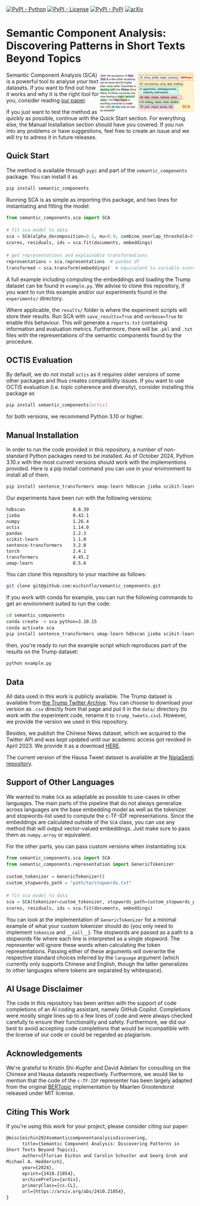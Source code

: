 

[![PyPI - Python](https://img.shields.io/badge/python-v3.8+-blue.svg)](https://pypi.org/project/semantic-components/0.1.0/)
[![PyPI - License](https://img.shields.io/badge/license-MIT-green.svg)](https://github.com/mainlp/semantic_components/blob/main/LICENSE)
[![PyPI - PyPi](https://img.shields.io/pypi/v/semantic-components)](https://pypi.org/project/semantic-components/0.1.0/)
[![arXiv](https://img.shields.io/badge/arXiv-2410.21054-<COLOR>.svg)](https://arxiv.org/abs/2410.21054)


# Semantic Component Analysis: Discovering Patterns in Short Texts Beyond Topics

<img src="images/tweet_decomposition.png" width="50%" height="50%" align="right" />

Semantic Component Analysis (SCA) is a powerful tool to analyse *your* text datasets. If you want to find out how it works and why it is the right tool for you, consider reading [our paper](https://arxiv.org/abs/2410.21054).

If you just want to test the method as quickly as possible, continue with the Quick Start section. For everything else, the Manual Installation section should have you covered. If you run into any problems or have suggestions, feel free to create an issue and we will try to adress it in future releases.

## Quick Start

The method is available through `pypi` and part of the `semantic_components` package. You can install it as

```bash
pip install semantic_components
```

Running SCA is as simple as importing this package, and two lines for instantiating and fitting the model:

```python
from semantic_components.sca import SCA

# fit sca model to data
sca = SCA(alpha_decomposition=0.1, mu=0.9, combine_overlap_threshold=0.5)
scores, residuals, ids = sca.fit(documents, embeddings)

# get representations and explainable transformations
representations = sca.representations  # pandas df
transformed = sca.transform(embeddings)  # equivalent to variable scores above
```

A full example including computing the embeddings and loading the Trump dataset can be found in `example.py`. We advise to clone this repository, if you want to run this example and/or our experiments found in the `experiments/` directory. 

Where applicable, the `results/` folder is where the experiment scripts will store their results. Run SCA with `save_results=True` and `verbose=True` to enable this behaviour. This will generate a `reports.txt` containing information and evaluation metrics. Furthermore, there will be `.pkl` and `.txt` files with the representations of the semantic components found by the procedure.

## OCTIS Evaluation

By default, we do not install `octis` as it requires older versions of some other packages and thus creates compatibility issues. If you want to 
use OCTIS evaluation (i.e. topic coherence and diversity), consider installing this package as
```bash
pip install semantic_components[octis]
```
for both versions, we recommend Python 3.10 or higher.

## Manual Installation

In order to run the code provided in this repository, a number of non-standard Python packages need to be installed. As of October 2024, Python 3.10.x with the most current versions should work with the implementions provided. Here is a pip install command you can use in your environment to install all of them.
```bash
pip install sentence_transformers umap-learn hdbscan jieba scikit-learn pandas octis
```

Our experiments have been run with the following versions:

```
hdbscan                  0.8.39
jieba                    0.42.1
numpy                    1.26.4
octis                    1.14.0
pandas                   2.2.3
scikit-learn             1.1.0
sentence-transformers    3.2.0
torch                    2.4.1
transformers             4.45.2
umap-learn               0.5.6
```
You can clone this repository to your machine as follows:
```bash
git clone git@github.com:eichinflo/semantic_components.git
```

If you work with conda for example, you can run the following commands to get an environment suited to run the code:

```bash
cd semantic_components
conda create -n sca python=3.10.15
conda activate sca
pip install sentence_transformers umap-learn hdbscan jieba scikit-learn pandas octis
```
then, you're ready to run the example script which reproduces part of the results on the Trump dataset:
```bash
python example.py
```

## Data

All data used in this work is publicly available. The Trump dataset is available from [the Trump Twitter Archive](https://www.thetrumparchive.com/). You can choose to download your version as `.csv` directly from that page and put it in the `data/`
directory (to work with the experiment code, rename it to `trump_tweets.csv`). However, we provide the version we used in this repository. 

Besides, we publish the Chinese News dataset, which we acquired to the Twitter API and was kept updated until our academic access got revoked in April 2023. We provide it as a download [HERE](https://drive.google.com/drive/folders/19H4gjnXGviXZUS8prv3l1WngGKwOpCMP?usp=sharing).

The current version of the Hausa Tweet dataset is available at the [NaijaSenti repository](https://github.com/hausanlp/NaijaSenti/blob/main/sections/unlabeled_twitter_corpus.md).

## Support of Other Languages

We wanted to make `SCA` as adaptable as possible to use-cases in other languages. The main parts of the pipeline that do not always generalize across languages are the base embedding model as well as the tokenizer and stopwords-list used to compute the c-TF-IDF representations. Since the embeddings are calculated outside of the `SCA` class, you can use any method that will output vector-valued embeddings. Just make sure to pass them as `numpy.array` or equivalent.

For the other parts, you can pass custom versions when instantiating `SCA`:

```python
from semantic_components.sca import SCA
from semantic_components.representation import GenericTokenizer

custom_tokenizer = GenericTokenizer()
custom_stopwords_path = "path/to/stopwords.txt"

# fit sca model to data
sca = SCA(tokenizer=custom_tokenizer, stopwords_path=custom_stopwords_path)
scores, residuals, ids = sca.fit(documents, embeddings)
```

You can look at the implementation of `GenericTokenizer` for a minimal example of what your custom tokenizer should do (you only need to implement `tokenize` and `__call__`). The stopwords are passed as a path to a stopwords file where each line is interpreted as a single stopword. The representer will ignore these words when calculating the token representations. Passing either of these arguments will overwrite the respective standard choices inferred by the `language` argument (which currently only supports Chinese and English, though the latter generalizes to other languages where tokens are separated by whitespace).

## AI Usage Disclaimer

The code in this repository has been written with the support of code completions of an AI coding assistant, namely GitHub Copilot. Completions were mostly single lines up to a few lines of code and were always checked carefully to ensure their functionality and safety. Furthermore, we did our best to avoid accepting code completions that would be incompatible with the license of our code or could be regarded as plagiarism.


## Acknowledgements

We're grateful to Kristin Shi-Kupfer and David Adelani for consulting on the Chinese and Hausa datasets respectively. Furthermore, we would like to mention that the code of the `c-TF-IDF` representer has been largely adapted from the original [BERTopic](https://github.com/MaartenGr/BERTopic) implementation by 
Maarten Grootendorst released under MIT license. 

## Citing This Work

If you're using this work for your project, please consider citing our paper:

```bibtext
@misc{eichin2024semanticcomponentanalysisdiscovering,
      title={Semantic Component Analysis: Discovering Patterns in Short Texts Beyond Topics}, 
      author={Florian Eichin and Carolin Schuster and Georg Groh and Michael A. Hedderich},
      year={2024},
      eprint={2410.21054},
      archivePrefix={arXiv},
      primaryClass={cs.CL},
      url={https://arxiv.org/abs/2410.21054}, 
}
```
